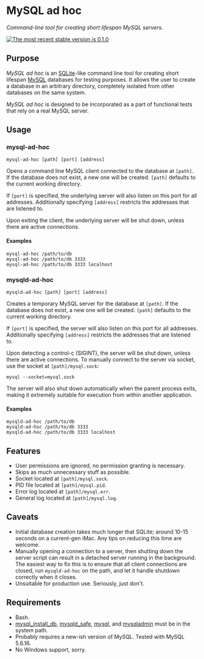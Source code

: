 # MySQL ad hoc

*Command-line tool for creating short lifespan MySQL servers.*

[![The most recent stable version is 0.1.0][version-image]][Semantic versioning]

## Purpose

*MySQL ad hoc* is an [SQLite]-like command line tool for creating short lifespan
[MySQL] databases for testing purposes. It allows the user to create a database
in an arbitrary directory, completely isolated from other databases on the same
system.

*MySQL ad hoc* is designed to be incorporated as a part of functional tests that
rely on a real MySQL server.

## Usage

### mysql-ad-hoc

    mysql-ad-hoc [path] [port] [address]

Opens a command line MySQL client connected to the database at `[path]`. If the
database does not exist, a new one will be created. `[path]` defaults to the
current working directory.

If `[port]` is specified, the underlying server will also listen on this port
for all addresses. Additionally specifying `[address]` restricts the addresses
that are listened to.

Upon exiting the client, the underlying server will be shut down, unless there
are active connections.

#### Examples

    mysql-ad-hoc /path/to/db
    mysql-ad-hoc /path/to/db 3333
    mysql-ad-hoc /path/to/db 3333 localhost

### mysqld-ad-hoc

    mysqld-ad-hoc [path] [port] [address]

Creates a temporary MySQL server for the database at `[path]`. If the database
does not exist, a new one will be created. `[path]` defaults to the current
working directory.

If `[port]` is specified, the server will also listen on this port for all
addresses. Additionally specifying `[address]` restricts the addresses that are
listened to.

Upon detecting a control-c (SIGINT), the server will be shut down, unless there
are active connections. To manually connect to the server via socket, use the
socket at `[path]/mysql.sock`:

    mysql --socket=mysql.sock

The server will also shut down automatically when the parent process exits,
making it extremely suitable for execution from within another application.

#### Examples

    mysqld-ad-hoc /path/to/db
    mysqld-ad-hoc /path/to/db 3333
    mysqld-ad-hoc /path/to/db 3333 localhost

## Features

- User permissions are ignored, no permission granting is necessary.
- Skips as much unnecessary stuff as possible.
- Socket located at `[path]/mysql.sock`.
- PID file located at `[path]/mysql.pid`.
- Error log located at `[path]/mysql.err`.
- General log located at `[path]/mysql.log`.

## Caveats

- Initial database creation takes much longer that SQLite; around 10-15 seconds
  on a current-gen iMac. Any tips on reducing this time are welcome.
- Manually opening a connection to a server, then shutting down the server
  script can result in a detached server running in the background. The easiest
  way to fix this is to ensure that all client connections are closed, run
  `mysqld-ad-hoc` on the path, and let it handle shutdown correctly when it
  closes.
- Unsuitable for production use. Seriously, just don't.

## Requirements

- Bash.
- [mysql_install_db], [mysqld_safe], [mysql], and [mysqladmin] must be in the
  system path.
- Probably requires a new-ish version of MySQL. Tested with MySQL 5.6.16.
- No Windows support, sorry.

<!-- References -->

[SQLite]: http://www.sqlite.org/
[MySQL]: http://www.mysql.com/
[mysql_install_db]: https://dev.mysql.com/doc/refman/5.7/en/mysql-install-db.html
[mysqld_safe]: http://dev.mysql.com/doc/refman/5.7/en/mysqld-safe.html
[mysql]: http://dev.mysql.com/doc/refman/5.7/en/mysql.html
[mysqladmin]: http://dev.mysql.com/doc/refman/5.7/en/mysqladmin.html

[Semantic versioning]: http://semver.org/
[version-image]: http://img.shields.io/:semver-0.1.0-yellow.svg "This project uses semantic versioning"
